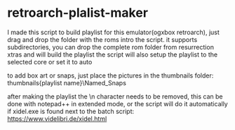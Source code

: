 # retroarch-plalist-maker
I made this script to build playlist for this emulator(ogxbox retroarch), just drag and drop the folder with the roms intro the script.
it supports subdirectories, you can drop the complete rom folder from resurrection xtras and will build the playlist
the script will also setup the playlist to the selected core or set it to auto

to add box art or snaps, just place the pictures in the thumbnails folder:
thumbnails\{playlist name}\Named_Snaps

after making the playlist the \n character needs to be removed, this can be done with notepad++ in extended mode,
or the script will do it automatically if xidel.exe is found next to the batch script: https://www.videlibri.de/xidel.html
